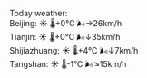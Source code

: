 Today weather:  
Beijing: ☀️   🌡️+0°C 🌬️→26km/h  
Tianjin: ☀️   🌡️+0°C 🌬️↓35km/h  
Shijiazhuang: ☀️   🌡️+4°C 🌬️↓7km/h  
Tangshan: ☀️   🌡️-1°C 🌬️↘15km/h  
